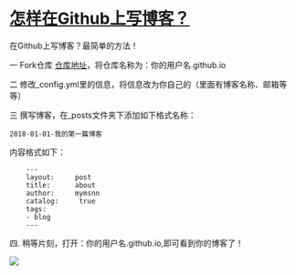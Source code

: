 # [怎样在Github上写博客？](https://github.com/myogg/meek/issues/87)

在Github上写博客？最简单的方法！

一 Fork仓库 [仓库地址](https://github.com/baotiao/baotiao.github.com)，将仓库名称为：你的用户名.github.io

二 修改_config.yml里的信息，将信息改为你自己的（里面有博客名称、邮箱等等）

三 撰写博客，在_posts文件夹下添加如下格式名称：

    2018-01-01-我的第一篇博客

内容格式如下：

```
    ---
    layout:     post
    title:      about
    author:     mymsnn
    catalog: 	 true
    tags:
    - blog
    ---
```
	
四. 稍等片刻，打开：你的用户名.github.io,即可看到你的博客了！

![](https://pic.imgdb.cn/item/66a8f966d9c307b7e94b088d.png)